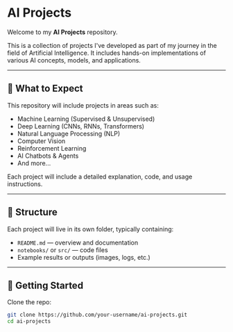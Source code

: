 # AI Projects

Welcome to my **AI Projects** repository.

This is a collection of projects I've developed as part of my journey in the field of Artificial Intelligence. It includes hands-on implementations of various AI concepts, models, and applications.

---

## 🚀 What to Expect

This repository will include projects in areas such as:

- Machine Learning (Supervised & Unsupervised)
- Deep Learning (CNNs, RNNs, Transformers)
- Natural Language Processing (NLP)
- Computer Vision
- Reinforcement Learning
- AI Chatbots & Agents
- And more...

Each project will include a detailed explanation, code, and usage instructions.

---

## 📂 Structure

Each project will live in its own folder, typically containing:

- `README.md` — overview and documentation  
- `notebooks/` or `src/` — code files  
- Example results or outputs (images, logs, etc.)

---

## 🔧 Getting Started

Clone the repo:

```bash
git clone https://github.com/your-username/ai-projects.git
cd ai-projects
